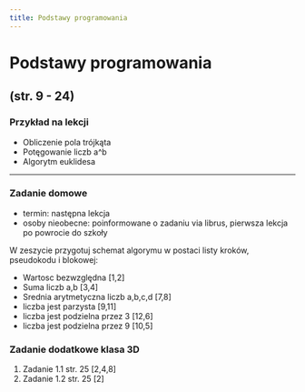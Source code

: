 ```yaml
---
title: Podstawy programowania
---
```

# Podstawy programowania
(str. 9 - 24)
---

### Przykład na lekcji
 - Obliczenie pola trójkąta
 - Potęgowanie liczb a^b
 - Algorytm euklidesa

 
---

### Zadanie domowe

- termin: następna lekcja
- osoby nieobecne: poinformowane o zadaniu via librus, pierwsza lekcja po powrocie do szkoły

W zeszycie przygotuj schemat algorymu w postaci listy kroków, pseudokodu i blokowej:
 - Wartosc bezwzględna [1,2]
 - Suma liczb a,b [3,4]
 - Srednia arytmetyczna liczb a,b,c,d [7,8]
 - liczba jest parzysta [9,11]
 - liczba jest podzielna przez 3 [12,6]
 - liczba jest podzielna przez 9 [10,5]

 
 
 
 
 ### Zadanie dodatkowe klasa 3D

 1. Zadanie 1.1 str. 25 [2,4,8]
 2. Zadanie 1.2 str. 25 [2]